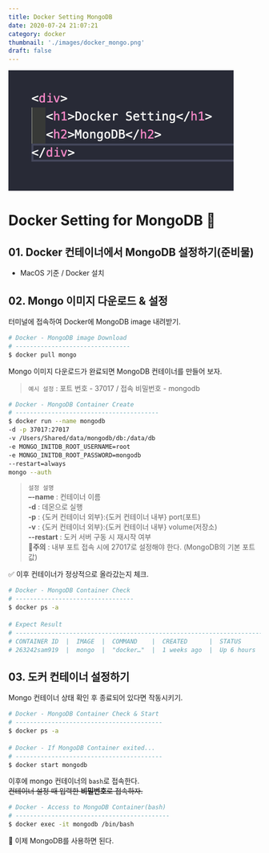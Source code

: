 ```yaml
---
title: Docker Setting MongoDB
date: 2020-07-24 21:07:21
category: docker
thumbnail: './images/docker_mongo.png'
draft: false
---
```


![](./images/docker_mongo.png)

# Docker Setting for MongoDB 🥭

## 01. Docker 컨테이너에서 MongoDB 설정하기(준비물)

- MacOS 기준 / Docker 설치

## 02. Mongo 이미지 다운로드 & 설정

터미널에 접속하여 Docker에 MongoDB image 내려받기.

```sh
# Docker - MongoDB image Download
# --------------------------------
$ docker pull mongo
```

Mongo 이미지 다운로드가 완료되면 MongoDB 컨테이너를 만들어 보자.

> `예시 설정` : 포트 번호 - 37017 / 접속 비밀번호 - mongodb

```sh
# Docker - MongoDB Container Create
# ----------------------------------------
$ docker run --name mongodb
-d -p 37017:27017
-v /Users/Shared/data/mongodb/db:/data/db
-e MONGO_INITDB_ROOT_USERNAME=root
-e MONGO_INITDB_ROOT_PASSWORD=mongodb
--restart=always
mongo --auth
```

> `설정 설명`  
> **–-name** : 컨테이너 이름  
> **-d** : 데몬으로 실행  
> **-p** : {도커 컨테이너 외부}:{도커 컨테이너 내부} port(포트)  
> **-v** : {도커 컨테이너 외부}:{도커 컨테이너 내부} volume(저장소)  
> **--restart** : 도커 서버 구동 시 재시작 여부  
> **🚨주의** : 내부 포트 접속 시에 27017로 설정해야 한다. (MongoDB의 기본 포트값)

✅ 이후 컨테이너가 정상적으로 올라갔는지 체크.

```sh
# Docker - MongoDB Container Check
# ---------------------------------
$ docker ps -a

# Expect Result
# ---------------------------------------------------------------------------------------------------
# CONTAINER ID  |  IMAGE  |  COMMAND    |  CREATED      |  STATUS      |  PORTS            | NAMES
# 263242sam919  |  mongo  |  "docker…"  |  1 weeks ago  |  Up 6 hours  |  37017->27017/tcp | mongodb
```

## 03. 도커 컨테이너 설정하기

Mongo 컨테이너 상태 확인 후 종료되어 있다면 작동시키기.

```sh
# Docker - MongoDB Container Check & Start
# -----------------------------------------
$ docker ps -a

# Docker - If MongoDB Container exited...
# -----------------------------------------
$ docker start mongodb
```

이후에 mongo 컨테이너의 `bash`로 접속한다.  
~~컨테이너 설정 때 입력한 **비밀번호**로 접속하자.~~

```sh
# Docker - Access to MongoDB Container(bash)
# -------------------------------------------
$ docker exec -it mongodb /bin/bash
```

👋 이제 MongoDB를 사용하면 된다.

